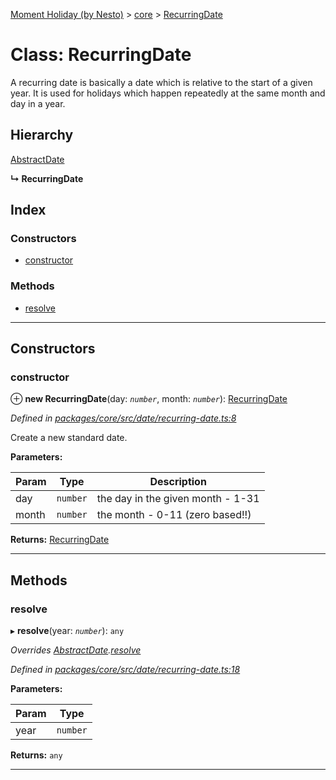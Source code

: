[Moment Holiday (by Nesto)](../README.md) > [core](../modules/core.md) > [RecurringDate](../classes/core.recurringdate.md)

# Class: RecurringDate

A recurring date is basically a date which is relative to the start of a given year. It is used for holidays which happen repeatedly at the same month and day in a year.

## Hierarchy

 [AbstractDate](core.abstractdate.md)

**↳ RecurringDate**

## Index

### Constructors

* [constructor](core.recurringdate.md#constructor)

### Methods

* [resolve](core.recurringdate.md#resolve)

---

## Constructors

<a id="constructor"></a>

###  constructor

⊕ **new RecurringDate**(day: *`number`*, month: *`number`*): [RecurringDate](core.recurringdate.md)

*Defined in [packages/core/src/date/recurring-date.ts:8](https://github.com/nesto-software/moment-holiday/blob/72ce1a6/packages/core/src/date/recurring-date.ts#L8)*

Create a new standard date.

**Parameters:**

| Param | Type | Description |
| ------ | ------ | ------ |
| day | `number` |  the day in the given month - 1-31 |
| month | `number` |  the month - 0-11 (zero based!!) |

**Returns:** [RecurringDate](core.recurringdate.md)

___

## Methods

<a id="resolve"></a>

###  resolve

▸ **resolve**(year: *`number`*): `any`

*Overrides [AbstractDate](core.abstractdate.md).[resolve](core.abstractdate.md#resolve)*

*Defined in [packages/core/src/date/recurring-date.ts:18](https://github.com/nesto-software/moment-holiday/blob/72ce1a6/packages/core/src/date/recurring-date.ts#L18)*

**Parameters:**

| Param | Type |
| ------ | ------ |
| year | `number` |

**Returns:** `any`

___

